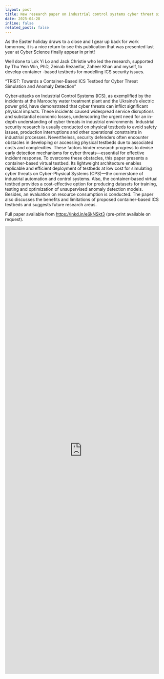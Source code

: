 ```yaml
---
layout: post
title: New research paper on industrial control systems cyber threat simulation
date: 2025-04-28
inline: false
related_posts: false
---
```


As the Easter holiday draws to a close and I gear up back for work tomorrow, it is a nice return to see this publication that was presented last year at Cyber Science finally appear in print!

Well done to Lok Yi Lo and Jack Christie who led the research, supported by Thu Yein Win, PhD, Zeinab Rezaeifar, Zaheer Khan and myself, to develop container -based testbeds for modelling ICS security issues.

“TRIST: Towards a Container-Based ICS Testbed for Cyber Threat Simulation and Anomaly Detection”

Cyber-attacks on Industrial Control Systems (ICS), as exemplified by the incidents at the Maroochy water treatment plant and the Ukraine’s electric power grid, have demonstrated that cyber threats can inflict significant physical impacts. These incidents caused widespread service disruptions and substantial economic losses, underscoring the urgent need for an in-depth understanding of cyber threats in industrial environments. Industrial security research is usually conducted on physical testbeds to avoid safety issues, production interruptions and other operational constraints in industrial processes. Nevertheless, security defenders often encounter obstacles in developing or accessing physical testbeds due to associated costs and complexities. These factors hinder research progress to devise early detection mechanisms for cyber threats—essential for effective incident response. To overcome these obstacles, this paper presents a container-based virtual testbed. Its lightweight architecture enables replicable and efficient deployment of testbeds at low cost for simulating cyber threats on Cyber-Physical Systems (CPS)—the cornerstone of industrial automation and control systems. Also, the container-based virtual testbed provides a cost-effective option for producing datasets for training, testing and optimization of unsupervised anomaly detection models. Besides, an evaluation on resource consumption is conducted. The paper also discusses the benefits and limitations of proposed container-based ICS testbeds and suggests future research areas.

Full paper available from https://lnkd.in/e6kNSkt3 (pre-print available on request).

<p style="text-align:center;">
<iframe src="https://www.linkedin.com/embed/feed/update/urn:li:share:7321556806764306432" height="1469" width="504" frameborder="0" allowfullscreen="" title="Embedded post"></iframe>
</p>

